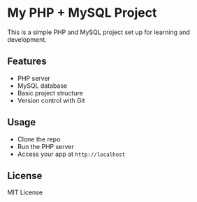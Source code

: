 # My PHP + MySQL Project

This is a simple PHP and MySQL project set up for learning and development.

## Features

- PHP server
- MySQL database
- Basic project structure
- Version control with Git

## Usage

- Clone the repo
- Run the PHP server
- Access your app at `http://localhost`

## License

MIT License
